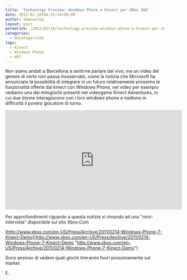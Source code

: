 ```yaml
---
title: 'Technology Preview: Windows Phone e Kinect per XBox 360'
date: 2012-02-16T04:55:14+00:00
author: emanueleg
layout: post
permalink: /2012/02/16/technology-preview-windows-phone-e-kinect-per-xbox-360/
categories:
  - Uncategorized
tags:
  - Kinect
  - Windows Phone
  - WP7
---
```

Non siamo andati a Barcellona a sentirne parlare dal vivo, ma un video del genere di certo non passa inosservato, come la notizia che Microsoft ha annunciato la possibilità di integrare in un futuro relativamente prossimo le funzionalità offerte dal kinect con Windows Phone, nel video per esempio vediamo uno dei minigiochi presenti nel videogame Kinect Adventures, in cui due donne interagiscono con i loro windows phone e mettono in difficoltà il povero giocatore di turno.

<iframe width="560" height="315" src="https://www.youtube.com/embed/WT5O3QHIJxY" frameborder="0" allowfullscreen></iframe>

Per approfondimenti riguardo a questa notizia vi rimando ad una "mini-intervista” disponibile sul sito Xbox.Com

[http://www.xbox.com/en-US/Press/Archive/2011/0214-Windows-Phone-7-Kinect-Demo](http://www.xbox.com/en-US/Press/Archive/2011/0214-Windows-Phone-7-Kinect-Demo "http://www.xbox.com/en-US/Press/Archive/2011/0214-Windows-Phone-7-Kinect-Demo")

Sono ansioso di vedere quali giochi tireranno fuori prossimamente sul market 

E.